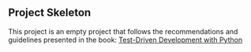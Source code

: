 ## Project Skeleton

This project is an empty project that follows the recommendations and guidelines presented in the book:
[Test-Driven Development with Python](http://chimera.labs.oreilly.com/books/1234000000754/index.html)
